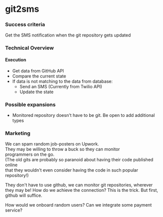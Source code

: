 
# git2sms

### Success criteria

Get the SMS notification when the git repository gets updated

### Technical Overview

#### Execution

- Get data from GitHub API  
- Compare the current state
- If data is not matching to the data from database:
    - Send an SMS (Currently from Twilio API)
    - Update the state 
    
### Possible expansions

- Monitored repository doesn't have to be git. Be open to add additional types

### Marketing

We can spam random job-posters on Upwork.   
They may be willing to throw a buck so they can monitor  
programmers on the go.   
(The old gits are probably so paranoid about having their code published online  
that they wouldn't even consider having the code in such popular repository!)

They don't have to use github, we can monitor git repositories, wherever they may be!
How do we achieve the connection? This is the trick. But first, github will suffice.

How would we onboard random users? Can we integrate some payment service?  
